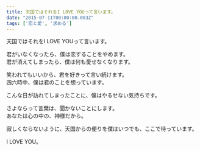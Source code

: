 ```yaml
---
title: 天国ではそれをI LOVE YOUって言います。
date: "2015-07-11T00:00:00.003Z"
tags: ['恋と愛', '求める']
---
```


天国ではそれをI LOVE YOUって言います。

君がいなくなったら、僕は恋することをやめます。  
君が消えてしまったら、僕は何も愛せなくなります。

笑われてもいいから、君を好きって言い続けます。  
四六時中、僕は君のことを想っています。

こんな日が訪れてしまったことに、僕はやるせない気持ちです。

さよならって言葉は、聞かないことにします。  
あなたは心の中の、神様だから。

寂しくならないように、天国からの便りを僕はいつでも、ここで待っています。

I LOVE YOU。
